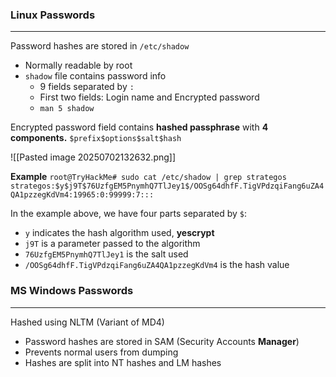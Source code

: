 
### **Linux Passwords**
----------------------
Password hashes are stored in `/etc/shadow`
- Normally readable by root
- `shadow` file contains password info
	- 9 fields separated by `:`
	- First two fields: Login name and Encrypted password
	- `man 5 shadow`

Encrypted password field contains **hashed passphrase** with **4 components.**
`$prefix$options$salt$hash`

![[Pasted image 20250702132632.png]]

**Example**
`root@TryHackMe# sudo cat /etc/shadow | grep strategos strategos:$y$j9T$76UzfgEM5PnymhQ7TlJey1$/OOSg64dhfF.TigVPdzqiFang6uZA4QA1pzzegKdVm4:19965:0:99999:7:::`

In the example above, we have four parts separated by `$`:
- `y` indicates the hash algorithm used, **yescrypt**
- `j9T` is a parameter passed to the algorithm
- `76UzfgEM5PnymhQ7TlJey1` is the salt used
- `/OOSg64dhfF.TigVPdzqiFang6uZA4QA1pzzegKdVm4` is the hash value


### MS Windows Passwords
---------------------------------------
Hashed using NLTM (Variant of MD4)
- Password hashes are stored in SAM (Security Accounts **Manager**)
- Prevents normal users from dumping
- Hashes are split into NT hashes and LM hashes